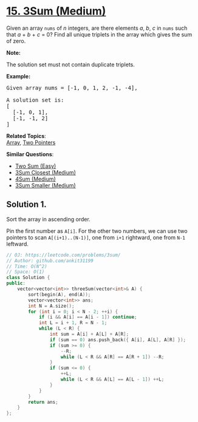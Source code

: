 # [15. 3Sum (Medium)](https://leetcode.com/problems/3sum/)

<p>Given an array <code>nums</code> of <em>n</em> integers, are there elements <em>a</em>, <em>b</em>, <em>c</em> in <code>nums</code> such that <em>a</em> + <em>b</em> + <em>c</em> = 0? Find all unique triplets in the array which gives the sum of zero.</p>

<p><strong>Note:</strong></p>

<p>The solution set must not contain duplicate triplets.</p>

<p><strong>Example:</strong></p>

<pre>Given array nums = [-1, 0, 1, 2, -1, -4],

A solution set is:
[
  [-1, 0, 1],
  [-1, -1, 2]
]
</pre>


**Related Topics**:  
[Array](https://leetcode.com/tag/array/), [Two Pointers](https://leetcode.com/tag/two-pointers/)

**Similar Questions**:
* [Two Sum (Easy)](https://leetcode.com/problems/two-sum/)
* [3Sum Closest (Medium)](https://leetcode.com/problems/3sum-closest/)
* [4Sum (Medium)](https://leetcode.com/problems/4sum/)
* [3Sum Smaller (Medium)](https://leetcode.com/problems/3sum-smaller/)

## Solution 1.

Sort the array in ascending order.

Pin the first number as `A[i]`. For the other two numbers, we can use two pointers to scan `A[(i+1)..(N-1)]`, one from `i+1` rightward, one from `N-1` leftward.

```cpp
// OJ: https://leetcode.com/problems/3sum/
// Author: github.com/ankit31199
// Time: O(N^2)
// Space: O(1)
class Solution {
public:
    vector<vector<int>> threeSum(vector<int>& A) {
        sort(begin(A), end(A));
        vector<vector<int>> ans;
        int N = A.size();
        for (int i = 0; i < N - 2; ++i) {
            if (i && A[i] == A[i - 1]) continue;
            int L = i + 1, R = N - 1;
            while (L < R) {
                int sum = A[i] + A[L] + A[R];
                if (sum == 0) ans.push_back({ A[i], A[L], A[R] });
                if (sum >= 0) {
                    --R;
                    while (L < R && A[R] == A[R + 1]) --R;
                }
                if (sum <= 0) {
                    ++L;
                    while (L < R && A[L] == A[L - 1]) ++L;
                }
            }
        }
        return ans;
    }
};
```
